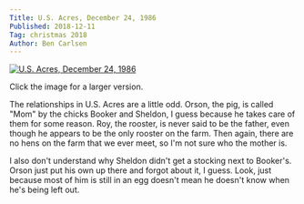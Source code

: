 ```yaml
---
Title: U.S. Acres, December 24, 1986
Published: 2018-12-11
Tag: christmas 2018
Author: Ben Carlsen
---
```


[![U.S. Acres, December 24, 1986](http://blog.arkholt.com/media/decstrips2018/11-gausa861224.gif)](http://blog.arkholt.com/media/decstrips2018/11-gausa861224.gif)

Click the image for a larger version.

The relationships in U.S. Acres are a little odd. Orson, the pig, is called "Mom" by the chicks Booker and Sheldon, I guess because he takes care of them for some reason. Roy, the rooster, is never said to be the father, even though he appears to be the only rooster on the farm. Then again, there are no hens on the farm that we ever meet, so I'm not sure who the mother is.

I also don't understand why Sheldon didn't get a stocking next to Booker's. Orson just put his own up there and forgot about it, I guess. Look, just because most of him is still in an egg doesn't mean he doesn't know when he's being left out.
